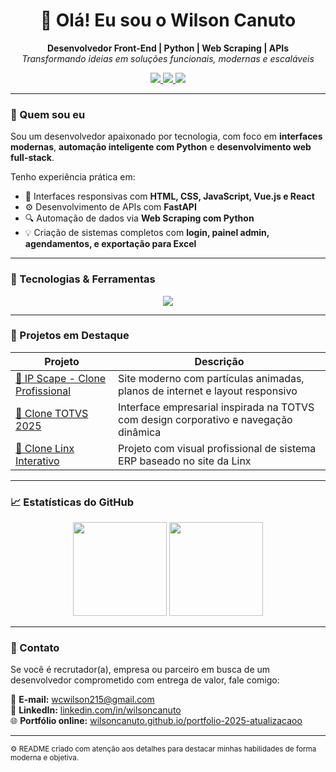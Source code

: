 <p align="center">
 
</p>

<h1 align="center">👋 Olá! Eu sou o Wilson Canuto</h1>

<p align="center">
  <b>Desenvolvedor Front-End | Python | Web Scraping | APIs</b> <br />
  <i>Transformando ideias em soluções funcionais, modernas e escaláveis</i>
</p>

<p align="center">
  <a href="https://www.linkedin.com/in/wilsoncanuto" target="_blank">
    <img src="https://img.shields.io/badge/LinkedIn-Conectar-blue?logo=linkedin" />
  </a>
  <a href="mailto:wilsoncanuto.dev@gmail.com">
    <img src="https://img.shields.io/badge/E--mail-Contato-green?logo=gmail" />
  </a>
  <a href="https://wilsoncanuto.github.io/portfolio-2025-atualizacaoo./" target="_blank">
    <img src="https://img.shields.io/badge/🌐%20Ver%20Portfólio-Interativo%20com%20Partículas-blueviolet" />
  </a>
</p>

---

### 🧠 Quem sou eu

Sou um desenvolvedor apaixonado por tecnologia, com foco em **interfaces modernas**, **automação inteligente com Python** e **desenvolvimento web full-stack**. 

Tenho experiência prática em:

- 🔷 Interfaces responsivas com **HTML, CSS, JavaScript, Vue.js e React**
- ⚙️ Desenvolvimento de APIs com **FastAPI**
- 🔍 Automação de dados via **Web Scraping com Python**
- 💡 Criação de sistemas completos com **login, painel admin, agendamentos, e exportação para Excel**

---

### 🚀 Tecnologias & Ferramentas

<p align="center">
  <img src="https://skillicons.dev/icons?i=html,css,js,react,vuejs,bootstrap,python,fastapi,sqlite,git,github,vscode" />
</p>

---


### 📌 Projetos em Destaque

| Projeto | Descrição |
|--------|-----------|
| [🚀 IP Scape - Clone Profissional](https://wilsoncanuto.github.io/IP-Scape-clone/) | Site moderno com partículas animadas, planos de internet e layout responsivo |
| [🧱 Clone TOTVS 2025](https://wilsoncanuto.github.io/clone-totvs-25/) | Interface empresarial inspirada na TOTVS com design corporativo e navegação dinâmica |
| [🧾 Clone Linx Interativo](https://wilsoncanuto.github.io/clone-linx/) | Projeto com visual profissional de sistema ERP baseado no site da Linx |


---

### 📈 Estatísticas do GitHub

<p align="center">
  <img src="https://github-readme-stats.vercel.app/api?username=wilsoncanuto&show_icons=true&theme=dracula" height="150" />
  <img src="https://github-readme-stats.vercel.app/api/top-langs/?username=wilsoncanuto&layout=compact&langs_count=6&theme=dracula" height="150"/>
</p>

---

### 💬 Contato

Se você é recrutador(a), empresa ou parceiro em busca de um desenvolvedor comprometido com entrega de valor, fale comigo:

📧 **E-mail:** wcwilson215@gmail.com  
💼 **LinkedIn:** [linkedin.com/in/wilsoncanuto](https://www.linkedin.com/in/wilson-canuto-graciano-29a31b105/)  
🌐 **Portfólio online:** [wilsoncanuto.github.io/portfolio-2025-atualizacaoo](https://wilsoncanuto.github.io/portfolio-2025-atualizacaoo./)

---

<sub>⚙️ README criado com atenção aos detalhes para destacar minhas habilidades de forma moderna e objetiva.</sub>
